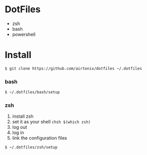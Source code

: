 # DotFiles

- zsh
- bash
- powershell

# Install

```bash
$ git clone https://github.com/airtonix/dotfiles ~/.dotfiles
```

### bash

```bash
$ ~/.dotfiles/bash/setup
```

### zsh
1. install zsh
2. set it as your shell `chsh $(which zsh)`
3. log out
4. log in
5. link the configuration files

```bash
$ ~/.dotfiles/zsh/setup
```

